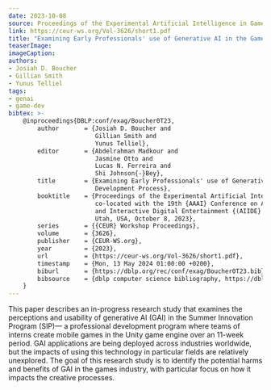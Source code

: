 ```yaml
---
date: 2023-10-08
source: Proceedings of the Experimental Artificial Intelligence in Games
link: https://ceur-ws.org/Vol-3626/short1.pdf
title: "Examining Early Professionals' use of Generative AI in the Game Development Process"
teaserImage: 
imageCaption: 
authors:
- Josiah D. Boucher
- Gillian Smith
- Yunus Telliel
tags:
- genai
- game-dev
bibtex: >-
    @inproceedings{DBLP:conf/exag/Boucher0T23,
        author       = {Josiah D. Boucher and
                        Gillian Smith and
                        Yunus Telliel},
        editor       = {Abdelrahman Madkour and
                        Jasmine Otto and
                        Lucas N. Ferreira and
                        Shi Johnson{-}Bey},
        title        = {Examining Early Professionals' use of Generative {AI} in the Game
                        Development Process},
        booktitle    = {Proceedings of the Experimental Artificial Intelligence in Games Workshop
                        co-located with the 19th {AAAI} Conference on Artificial Intelligence
                        and Interactive Digital Entertainment {(AIIDE} 2023), Salt Lake City,
                        Utah, USA, October 8, 2023},
        series       = {{CEUR} Workshop Proceedings},
        volume       = {3626},
        publisher    = {CEUR-WS.org},
        year         = {2023},
        url          = {https://ceur-ws.org/Vol-3626/short1.pdf},
        timestamp    = {Mon, 13 May 2024 01:00:00 +0200},
        biburl       = {https://dblp.org/rec/conf/exag/Boucher0T23.bib},
        bibsource    = {dblp computer science bibliography, https://dblp.org}
    }
---
```


This paper describes an in-progress research study that examines the perceptions and usability of generative AI (GAI) in the Summer Innovation Program (SIP)— a professional development program where teams of interns create mobile games in the Unity game engine over an 11-week period. GAI applications are being deployed across industries worldwide, but the impacts of using this technology in particular fields are relatively unexplored. The goal of this research study is to identify the potential harms and benefits of GAI in the games industry, with particular focus on how it impacts the creative processes.